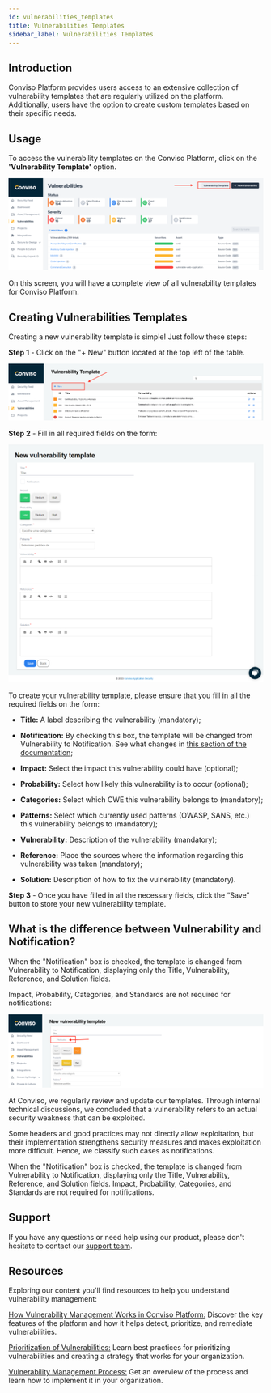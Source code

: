 ```yaml
---
id: vulnerabilities_templates
title: Vulnerabilities Templates
sidebar_label: Vulnerabilities Templates
---
```


## Introduction

Conviso Platform provides users access to an extensive collection of vulnerability templates that are regularly utilized on the platform. Additionally, users have the option to create custom templates based on their specific needs.

## Usage

To access the vulnerability templates on the Conviso Platform, click on the **'Vulnerability Template'** option.

<div style={{textAlign: 'center'}}>

![img](../../static/img/vulnerabilities_templates-img1.png)

</div>

On this screen, you will have a complete view of all vulnerability templates for Conviso Platform.

## Creating Vulnerabilities Templates

Creating a new vulnerability template is simple! Just follow these steps:

**Step 1** - Click on the "+ New" button located at the top left of the table.

<div style={{textAlign: 'center'}}>

![img](../../static/img/vulnerabilities_templates-img2.png)

</div>

**Step 2** - Fill in all required fields on the form: 

<div style={{textAlign: 'center'}}>

![img](../../static/img/vulnerabilities_templates-img3.png)

</div>

To create your vulnerability template, please ensure that you fill in all the required fields on the form:

- **Title:** A label describing the vulnerability (mandatory);

- **Notification:** By checking this box, the template will be changed from Vulnerability to Notification. See what changes in [this section of the documentation](#what-is-the-difference-between-vulnerability-and-notification);

- **Impact:** Select the impact this vulnerability could have (optional);

- **Probability:** Select how likely this vulnerability is to occur (optional);

- **Categories:** Select which CWE this vulnerability belongs to (mandatory);

- **Patterns:** Select which currently used patterns (OWASP, SANS, etc.) this vulnerability belongs to (mandatory);

- **Vulnerability:** Description of the vulnerability (mandatory);

- **Reference:** Place the sources where the information regarding this vulnerability was taken (mandatory);

- **Solution:** Description of how to fix the vulnerability (mandatory).

**Step 3** - Once you have filled in all the necessary fields, click the “Save” button to store your new vulnerability template.

## What is the difference between Vulnerability and Notification?

When the "Notification" box is checked, the template is changed from Vulnerability to Notification, displaying only the Title, Vulnerability, Reference, and Solution fields. 

Impact, Probability, Categories, and Standards are not required for notifications:

<div style={{textAlign: 'center', maxWidth: '60%'}}>

![img](../../static/img/vulnerabilities_templates-img4.png)

</div>

At Conviso, we regularly review and update our templates. Through internal technical discussions, we concluded that a vulnerability refers to an actual security weakness that can be exploited.

Some headers and good practices may not directly allow exploitation, but their implementation strengthens security measures and makes exploitation more difficult. Hence, we classify such cases as notifications.

When the "Notification" box is checked, the template is changed from Vulnerability to Notification, displaying only the Title, Vulnerability, Reference, and Solution fields.
Impact, Probability, Categories, and Standards are not required for notifications.



## Support

If you have any questions or need help using our product, please don't hesitate to contact our [support team](mailto:support@convisoappsec.com).

## Resources

Exploring our content you'll find resources to help you understand vulnerability management:

[How Vulnerability Management Works in Conviso Platform:](https://bit.ly/3LBxR0m) Discover the key features of the platform and how it helps detect, prioritize, and remediate vulnerabilities.

[Prioritization of Vulnerabilities:](https://bit.ly/3LBxR0m) Learn best practices for prioritizing vulnerabilities and creating a strategy that works for your organization.

[Vulnerability Management Process:](https://bit.ly/3LgMDIn) Get an overview of the process and learn how to implement it in your organization.